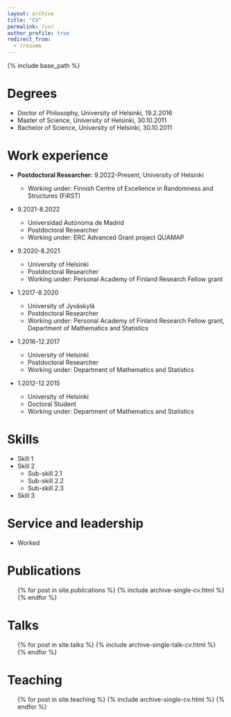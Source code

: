```yaml
---
layout: archive
title: "CV"
permalink: /cv/
author_profile: true
redirect_from:
  - /resume
---
```


{% include base_path %}

Degrees
======
* Doctor of Philosophy, University of Helsinki, 19.2.2016
* Master of Science, University of Helsinki, 30.10.2011
* Bachelor of Science, University of Helsinki, 30.10.2011

Work experience
======
* <b> Postdoctoral Researcher:</b> 9.2022-Present, University of Helsinki
  * Working under: Finnish Centre of Excellence in Randomness and Structures (FiRST)

* 9.2021-8.2022
  * Universidad Autónoma de Madrid
  * Postdoctoral Researcher
  * Working under: ERC Advanced Grant project QUAMAP

* 9.2020-8.2021
  * University of Helsinki
  * Postdoctoral Researcher
  * Working under: Personal Academy of Finland Research Fellow grant

* 1.2017-8.2020
  * University of Jyväskylä
  * Postdoctoral Researcher
  * Working under: Personal Academy of Finland Research Fellow grant, Department of Mathematics and Statistics
  
* 1.2016-12.2017
  * University of Helsinki
  * Postdoctoral Researcher
  * Working under: Department of Mathematics and Statistics
  
* 1.2012-12.2015
  * University of Helsinki
  * Doctoral Student
  * Working under: Department of Mathematics and Statistics
  
Skills
======
* Skill 1
* Skill 2
  * Sub-skill 2.1
  * Sub-skill 2.2
  * Sub-skill 2.3
* Skill 3

Service and leadership
======
* Worked

Publications
======
  <ul>{% for post in site.publications %}
    {% include archive-single-cv.html %}
  {% endfor %}</ul>
  
Talks
======
  <ul>{% for post in site.talks %}
    {% include archive-single-talk-cv.html %}
  {% endfor %}</ul>
  
Teaching
======
  <ul>{% for post in site.teaching %}
    {% include archive-single-cv.html %}
  {% endfor %}</ul>
